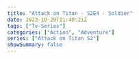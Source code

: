 ```yaml
---
title: "Attack on Titan - S2E4 - Soldier"
date: 2023-10-20T11:40:21Z
tags: ["Tv-Series"]
categories: ["Action", "Adventure"]
series: ["Attack on Titan S2"]
showSummary: false
---
```


  <mux-player stream-type="on-demand"
  src="https://kp3d-my.sharepoint.com/personal/ryoo_kp3d_onmicrosoft_com/_layouts/15/download.aspx?share=EZzwDqExmrRCqzmO0kBP_DwBD0cSAxFJeHvn1Jaz7-w1aA" prefer-playback="mse" controls>
  </mux-player>
  
  
  <script src="https://cdn.jsdelivr.net/npm/@mux/mux-player"></script>
  
 <script type="application/ld+json">
 {
  "@context": "https://schema.org/",
  "@type": "VideoObject",
  "name": "Attack on Titan - S2E4 - Soldier",
  "contentUrl": "https://stream.mux.com/TsIGAE5WCwPZ72x4SSCUD02O1VORVPZAac16GYFLBqfQ.m3u8",
  "thumbnailUrl": "https://www.themoviedb.org/t/p/original/1ptv8xOQI87ESiLPeZZ9XYAkAL3.jpg?width=314&fit_mode=preserve&time=25",
  "uploadDate": "2023-10-20T11:40:21Z",
}

</script>

